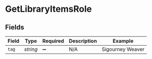 # GetLibraryItemsRole


## Fields

| Field              | Type               | Required           | Description        | Example            |
| ------------------ | ------------------ | ------------------ | ------------------ | ------------------ |
| `tag`              | *string*           | :heavy_minus_sign: | N/A                | Sigourney Weaver   |